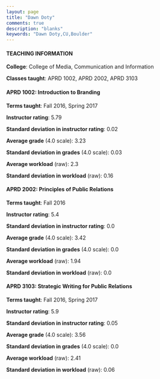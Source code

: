 ```yaml
---
layout: page
title: "Dawn Doty" 
comments: true
description: "blanks"
keywords: "Dawn Doty,CU,Boulder"
---
```

<head>
<script src="https://ajax.googleapis.com/ajax/libs/jquery/2.1.3/jquery.min.js"></script>
<script src="https://dl.dropboxusercontent.com/s/pc42nxpaw1ea4o9/highcharts.js?dl=0"></script>
<!-- <script src="../assets/js/highcharts.js"></script> -->
<style type="text/css">@font-face {
	font-family: "Bebas Neue";
	src: url(https://www.filehosting.org/file/details/544349/BebasNeue Regular.otf) format("opentype");
	}
	h1.Bebas { 
		font-family: "Bebas Neue", Verdana, Tahoma;
	}
</style>
</head>
	   
#### TEACHING INFORMATION

**College**: College of Media, Communication and Information

**Classes taught**: APRD 1002, APRD 2002, APRD 3103

#### APRD 1002: Introduction to Branding

**Terms taught**: Fall 2016, Spring 2017

**Instructor rating**: 5.79

**Standard deviation in instructor rating**: 0.02

**Average grade** (4.0 scale): 3.23

**Standard deviation in grades** (4.0 scale): 0.03

**Average workload** (raw): 2.3

**Standard deviation in workload** (raw): 0.16

#### APRD 2002: Principles of Public Relations

**Terms taught**: Fall 2016

**Instructor rating**: 5.4

**Standard deviation in instructor rating**: 0.0

**Average grade** (4.0 scale): 3.42

**Standard deviation in grades** (4.0 scale): 0.0

**Average workload** (raw): 1.94

**Standard deviation in workload** (raw): 0.0

#### APRD 3103: Strategic Writing for Public Relations

**Terms taught**: Fall 2016, Spring 2017

**Instructor rating**: 5.9

**Standard deviation in instructor rating**: 0.05

**Average grade** (4.0 scale): 3.56

**Standard deviation in grades** (4.0 scale): 0.0

**Average workload** (raw): 2.41

**Standard deviation in workload** (raw): 0.06

